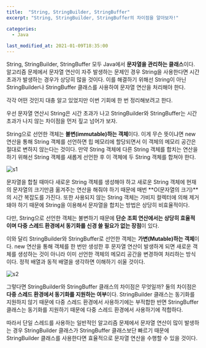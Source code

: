 ```yaml
---
title:  "String, StringBuilder, StringBuffer"
excerpt: "String, StringBuilder, StringBuffer의 차이점을 알아보자!"

categories:
  - Java
  
last_modified_at: 2021-01-09T18:35:00
---
```


String, StringBuilder, StringBuffer 모두 Java에서 **문자열을 관리하는 클래스**이다. 알고리즘 문제에서 문자열 연산이 자주 발생하는 문제인 경우 String을 사용한다면 시간 초과가 발생하는 경우가 상당히 많을 것이다. 이를 해결하기 위해선 String이 아닌 StringBuilder나 StringBuffer 클래스를 사용하여 문자열 연산을 처리해야 한다.  

각각 어떤 것인지 대충 알고 있었지만 이번 기회에 한 번 정리해보려고 한다.  

우선 문자열 연산시 String은 시간 초과가 나고 StringBuilder와 StringBuffer는 시간 초과가 나지 않는 차이점을 먼저 짚고 넘어가 보자.  

String으로 선언한 객체는 **불변(immutable)하는 객체**이다. 이게 무슨 뜻이냐면 new 연산을 통해 String 객체를 선언하면 힙 메모리에 할당되면서 이 객체의 메모리 공간은 절대로 변하지 않는다는 것이다. 만약 String 객체에 다른 String 객체를 합치는 연산을 하기 위해선 String 객체를 새롭게 선언한 후 이 객체에 두 String 객체를 합쳐야 한다.  

![s1](https://user-images.githubusercontent.com/53072057/104079922-9a13d700-5268-11eb-859a-6aa662fad84d.JPG)  

문자열을 합칠 때마다 새로운 String 객체를 생성해야 하고 새로운 String 객체에 현재의 문자열의 크기만큼 옮겨주는 연산을 해줘야 하기 때문에 매번 **O(문자열의 크기)**의 시간 복잡도를 가진다. 또한 사용되지 않는 String 객체는 가비지 컬렉터에 의해 제거돼야 하기 때문에 String을 이용해서 문자열을 합치는 방법은 상당히 비효율적이다.  

다만, String으로 선언한 객체는 불변하기 때문에 **단순 조회 연산에서는 상당히 효율적이며 다중 스레드 환경에서 동기화를 신경 쓸 필요가 없는 장점**이 있다.  

이와 달리 StringBuilder와 StringBuffer로 선언한 객체는 **가변(Mutable)하는 객체**이다. new 연산을 통해 객체를 한 번만 생성한 후 문자열 연산이 발생하게 되면 새로운 객체를 생성하는 것이 아니라 이미 선언한 객체의 메모리 공간을 변경하여 처리하는 방식이다. 정적 배열과 동적 배열을 생각하면 이해하기 쉬울 것이다.  

![s2](https://user-images.githubusercontent.com/53072057/104079923-9aac6d80-5268-11eb-8ce2-9b16439e27cb.JPG)  

그렇다면 StringBuilder와 StringBuffer 클래스의 차이점은 무엇일까? 둘의 차이점은 **다중 스레드 환경에서 동기화를 지원하는 여부**이다. StringBuilder 클래스는 동기화를 지원하지 않기 때문에 다중 스레드 환경에서 사용하기에는 부적합한 반면 StringBuffer 클래스는 동기화를 지원하기 때문에 다중 스레드 환경에서 사용하기에 적합하다.  

따라서 단일 스레드를 사용하는 일반적인 알고리즘 문제에서 문자열 연산이 많이 발생하는 경우 StringBuilder 클래스가 StringBuffer 클래스보단 빠르기 때문에 StringBuilder 클래스를 사용한다면 효율적으로 문자열 연산을 수행할 수 있을 것이다.  
